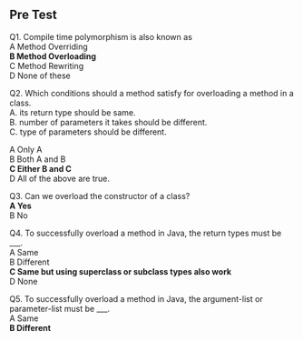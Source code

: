 ## Pre Test

Q1. Compile time polymorphism is also known as<br>
A Method Overriding<br>
**B Method Overloading**<br>
C Method Rewriting<br>
D None of these<br>

Q2. Which conditions should a method satisfy for overloading a method in a class.<br>
A. its return type should be same.<br>
B. number of parameters it takes should be different.<br> 
C. type of parameters should be different.<br>

A Only A<br>
B Both A and B<br>
**C Either B and C**<br>
D All of the above are true.<br>

Q3. Can we overload the constructor of a class?<br>
**A Yes**<br>
B No<br>

Q4. To successfully overload a method in Java, the return types must be ___.<br>
A Same<br>
B Different<br>
**C Same but using superclass or subclass types also work**<br>
D None<br>

Q5. To successfully overload a method in Java, the argument-list or parameter-list must be ___.<br>
A Same<br>
**B Different**<br>